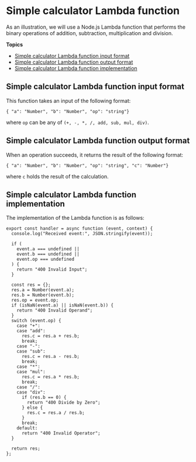 # Simple calculator Lambda function<a name="simple-calc-nodejs-lambda-function"></a>

As an illustration, we will use a Node\.js Lambda function that performs the binary operations of addition, subtraction, multiplication and division\. 

**Topics**
+ [Simple calculator Lambda function input format](#simple-calc-lambda-function-input-format)
+ [Simple calculator Lambda function output format](#simple-calc-lambda-function-output-format)
+ [Simple calculator Lambda function implementation](#simple-calc-lambda-function-implementation)

## Simple calculator Lambda function input format<a name="simple-calc-lambda-function-input-format"></a>

This function takes an input of the following format:

```
{ "a": "Number", "b": "Number", "op": "string"}
```

where `op` can be any of `(+, -, *, /, add, sub, mul, div)`\.

## Simple calculator Lambda function output format<a name="simple-calc-lambda-function-output-format"></a>

When an operation succeeds, it returns the result of the following format:

```
{ "a": "Number", "b": "Number", "op": "string", "c": "Number"}
```

where `c` holds the result of the calculation\.

## Simple calculator Lambda function implementation<a name="simple-calc-lambda-function-implementation"></a>

The implementation of the Lambda function is as follows:

```
export const handler = async function (event, context) {
  console.log("Received event:", JSON.stringify(event));

  if (
    event.a === undefined ||
    event.b === undefined ||
    event.op === undefined
  ) {
    return "400 Invalid Input";
  }

  const res = {};
  res.a = Number(event.a);
  res.b = Number(event.b);
  res.op = event.op;
  if (isNaN(event.a) || isNaN(event.b)) {
    return "400 Invalid Operand";
  }
  switch (event.op) {
    case "+":
    case "add":
      res.c = res.a + res.b;
      break;
    case "-":
    case "sub":
      res.c = res.a - res.b;
      break;
    case "*":
    case "mul":
      res.c = res.a * res.b;
      break;
    case "/":
    case "div":
      if (res.b == 0) {
        return "400 Divide by Zero";
      } else {
        res.c = res.a / res.b;
      }
      break;
    default:
      return "400 Invalid Operator";
  }

  return res;
};
```